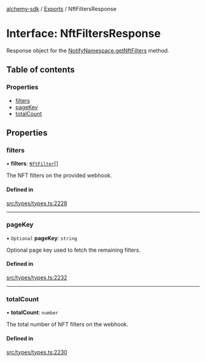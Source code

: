 [alchemy-sdk](../README.md) / [Exports](../modules.md) / NftFiltersResponse

# Interface: NftFiltersResponse

Response object for the [NotifyNamespace.getNftFilters](../classes/NotifyNamespace.md#getnftfilters) method.

## Table of contents

### Properties

- [filters](NftFiltersResponse.md#filters)
- [pageKey](NftFiltersResponse.md#pagekey)
- [totalCount](NftFiltersResponse.md#totalcount)

## Properties

### filters

• **filters**: [`NftFilter`](NftFilter.md)[]

The NFT filters on the provided webhook.

#### Defined in

[src/types/types.ts:2228](https://github.com/alchemyplatform/alchemy-sdk-js/blob/a8bc079/src/types/types.ts#L2228)

___

### pageKey

• `Optional` **pageKey**: `string`

Optional page key used to fetch the remaining filters.

#### Defined in

[src/types/types.ts:2232](https://github.com/alchemyplatform/alchemy-sdk-js/blob/a8bc079/src/types/types.ts#L2232)

___

### totalCount

• **totalCount**: `number`

The total number of NFT filters on the webhook.

#### Defined in

[src/types/types.ts:2230](https://github.com/alchemyplatform/alchemy-sdk-js/blob/a8bc079/src/types/types.ts#L2230)
